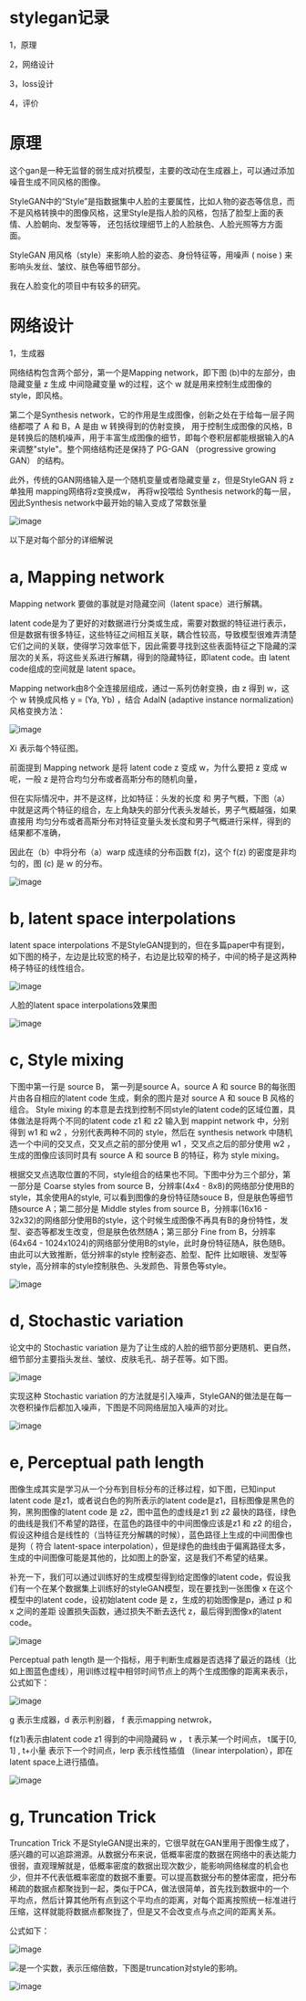 stylegan记录
===

1，原理

2，网络设计

3，loss设计

4，评价


原理
===
这个gan是一种无监督的弱生成对抗模型，主要的改动在生成器上，可以通过添加噪音生成不同风格的图像。

StyleGAN中的“Style”是指数据集中人脸的主要属性，比如人物的姿态等信息，而不是风格转换中的图像风格，这里Style是指人脸的风格，包括了脸型上面的表情、人脸朝向、发型等等，
还包括纹理细节上的人脸肤色、人脸光照等方方面面。

StyleGAN 用风格（style）来影响人脸的姿态、身份特征等，用噪声 ( noise ) 来影响头发丝、皱纹、肤色等细节部分。

我在人脸变化的项目中有较多的研究。

网络设计
===
1，生成器

网络结构包含两个部分，第一个是Mapping network，即下图 (b)中的左部分，由隐藏变量 z 生成 中间隐藏变量 w的过程，这个 w 就是用来控制生成图像的style，即风格。

第二个是Synthesis network，它的作用是生成图像，创新之处在于给每一层子网络都喂了 A 和 B，A 是由 w 转换得到的仿射变换，
用于控制生成图像的风格，B 是转换后的随机噪声，用于丰富生成图像的细节，即每个卷积层都能根据输入的A来调整"style"。整个网络结构还是保持了 PG-GAN （progressive growing GAN） 的结构。

此外，传统的GAN网络输入是一个随机变量或者隐藏变量 z，但是StyleGAN 将 z 单独用 mapping网络将z变换成w，
再将w投喂给 Synthesis network的每一层，因此Synthesis network中最开始的输入变成了常数张量

![image](https://user-images.githubusercontent.com/37278270/130754103-6df91d5b-6271-4eb0-a4c5-c652a2a12069.png)

以下是对每个部分的详细解说

a, Mapping network
===

Mapping network 要做的事就是对隐藏空间（latent space）进行解耦。

latent code是为了更好的对数据进行分类或生成，需要对数据的特征进行表示，但是数据有很多特征，这些特征之间相互关联，耦合性较高，导致模型很难弄清楚它们之间的关联，使得学习效率低下，因此需要寻找到这些表面特征之下隐藏的深层次的关系，将这些关系进行解耦，得到的隐藏特征，即latent code。由 latent code组成的空间就是 latent space。

Mapping network由8个全连接层组成，通过一系列仿射变换，由 z 得到 w，这个 w 转换成风格 y = (Ya, Yb) ，结合 AdaIN (adaptive instance normalization) 风格变换方法：

![image](https://user-images.githubusercontent.com/37278270/130757373-e09cba36-cccb-4edb-a298-f86895a73173.png)

Xi 表示每个特征图。

前面提到 Mapping network 是将 latent code z 变成 w，为什么要把 z 变成 w 呢，一般 z 是符合均匀分布或者高斯分布的随机向量，

但在实际情况中，并不是这样，比如特征：头发的长度 和 男子气概，下图（a）中就是这两个特征的组合，左上角缺失的部分代表头发越长，男子气概越强，如果直接用 均匀分布或者高斯分布对特征变量头发长度和男子气概进行采样，得到的结果都不准确，

因此在（b）中将分布（a）warp 成连续的分布函数 f(z)，这个 f(z) 的密度是非均匀的，图 (c) 是 w 的分布。

![image](https://user-images.githubusercontent.com/37278270/130757833-a4fa0fa0-4730-411a-b748-70e3665760b8.png)


b, latent space interpolations
===

latent space interpolations 不是StyleGAN提到的，但在多篇paper中有提到，如下图的椅子，左边是比较宽的椅子，右边是比较窄的椅子，中间的椅子是这两种椅子特征的线性组合。

![image](https://user-images.githubusercontent.com/37278270/130757976-4878d8dd-ce19-4a3d-9e42-59a8779b4514.png)

人脸的latent space interpolations效果图

![image](https://user-images.githubusercontent.com/37278270/130758035-72fd7b0c-7d5a-4a8a-ae03-d76c0dda560a.png)


c, Style mixing
===

下图中第一行是 source B， 第一列是source A，source A 和 source B的每张图片由各自相应的latent code 生成，剩余的图片是对 source A 和 souce B 风格的组合。 Style mixing 的本意是去找到控制不同style的latent code的区域位置，具体做法是将两个不同的latent code z1 和 z2 输入到 mappint network 中，分别得到 w1 和 w2 ，分别代表两种不同的 style，然后在 synthesis network 中随机选一个中间的交叉点，交叉点之前的部分使用 w1 ，交叉点之后的部分使用 w2 ，生成的图像应该同时具有 source A 和 source B 的特征，称为 style mixing。

根据交叉点选取位置的不同，style组合的结果也不同。下图中分为三个部分，第一部分是 Coarse styles from source B，分辨率(4x4 - 8x8)的网络部分使用B的style，其余使用A的style, 可以看到图像的身份特征随souce B，但是肤色等细节随source A；第二部分是 Middle styles from source B，分辨率(16x16 - 32x32)的网络部分使用B的style，这个时候生成图像不再具有B的身份特性，发型、姿态等都发生改变，但是肤色依然随A；第三部分 Fine from B，分辨率(64x64 - 1024x1024)的网络部分使用B的style，此时身份特征随A，肤色随B。由此可以大致推断，低分辨率的style 控制姿态、脸型、配件 比如眼镜、发型等style，高分辨率的style控制肤色、头发颜色、背景色等style。

![image](https://user-images.githubusercontent.com/37278270/130759040-a1b70689-6f30-4591-bd14-1e31d895dbeb.png)

d, Stochastic variation
===
论文中的 Stochastic variation 是为了让生成的人脸的细节部分更随机、更自然，细节部分主要指头发丝、皱纹、皮肤毛孔、胡子茬等。如下图。

![image](https://user-images.githubusercontent.com/37278270/130760316-fa39a89e-983c-46b8-a154-261ce71e34dd.png)

实现这种 Stochastic variation 的方法就是引入噪声，StyleGAN的做法是在每一次卷积操作后都加入噪声，下图是不同网络层加入噪声的对比。

![image](https://user-images.githubusercontent.com/37278270/130760532-96c6d1f9-9330-4d7a-b614-cff439c9cea2.png)

e, Perceptual path length
===
图像生成其实是学习从一个分布到目标分布的迁移过程，如下图，已知input latent code 是z1，或者说白色的狗所表示的latent code是z1，目标图像是黑色的狗，黑狗图像的latent code 是 z2，图中蓝色的虚线是z1 到 z2 最快的路径，绿色的曲线是我们不希望的路径，在蓝色的路径中的中间图像应该是z1 和 z2 的组合，假设这种组合是线性的（当特征充分解耦的时候），蓝色路径上生成的中间图像也是狗（ 符合 latent-space interpolation），但是绿色的曲线由于偏离路径太多，生成的中间图像可能是其他的，比如图上的卧室，这是我们不希望的结果。

补充一下，我们可以通过训练好的生成模型得到给定图像的latent code，假设我们有一个在某个数据集上训练好的styleGAN模型，现在要找到一张图像 x 在这个模型中的latent code，设初始latent code 是 z，生成的初始图像是p，通过 p 和 x 之间的差距 设置损失函数，通过损失不断去迭代 z，最后得到图像x的latent code。

![image](https://user-images.githubusercontent.com/37278270/130760734-f9721efd-c925-4e67-ab0c-a7c9b362177d.png)

Perceptual path length 是一个指标，用于判断生成器是否选择了最近的路线（比如上图蓝色虚线），用训练过程中相邻时间节点上的两个生成图像的距离来表示，公式如下：

![image](https://user-images.githubusercontent.com/37278270/130761404-240065cb-2019-4e27-b643-edd0501b45eb.png)


g 表示生成器，d 表示判别器， f 表示mapping netwrok， 

f(z1)表示由latent code z1 得到的中间隐藏码 w ， t 表示某一个时间点， t属于[0, 1] , t+小量 表示下一个时间点，lerp 表示线性插值 （linear interpolation），即在 latent space上进行插值。

![image](https://user-images.githubusercontent.com/37278270/130761403-7fc3cd5a-1c81-413e-88d8-60d67e56d2b8.png)

g, Truncation Trick
===

Truncation Trick 不是StyleGAN提出来的，它很早就在GAN里用于图像生成了，感兴趣的可以追踪溯源。从数据分布来说，低概率密度的数据在网络中的表达能力很弱，直观理解就是，低概率密度的数据出现次数少，能影响网络梯度的机会也少，但并不代表低概率密度的数据不重要。可以提高数据分布的整体密度，把分布稀疏的数据点都聚拢到一起，类似于PCA，做法很简单，首先找到数据中的一个平均点，然后计算其他所有点到这个平均点的距离，对每个距离按照统一标准进行压缩，这样就能将数据点都聚拢了，但是又不会改变点与点之间的距离关系。

公式如下：

![image](https://user-images.githubusercontent.com/37278270/130762175-def2c2c0-45e0-4200-83c4-163c63cc7489.png)

![](http://latex.codecogs.com/gif.latex?\\psi)是一个实数，表示压缩倍数，下图是truncation对style的影响。

![image](https://user-images.githubusercontent.com/37278270/130763390-646229c7-3b19-458a-b24c-8e13aab82148.png)






